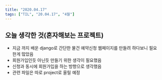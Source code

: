 ```yaml
---
title: "2020.04.17"
tags: ["TIL", "20.04.17", "4월"]
---
```


## 오늘 생각한 것(혼자해보는 프로젝트)

- 지금 까지 배운 django로 간단한 물건 예약신청 웹페이지를 만들려 하다보니 필요한게 많았음
- 회원가입인듯 아닌듯 만들기 위한 생각이 필요했음
- 신청과 동시에 회원가입을 하는 방향으로 생각했음
- 관련 파일은 따로 project로 올릴 예정
